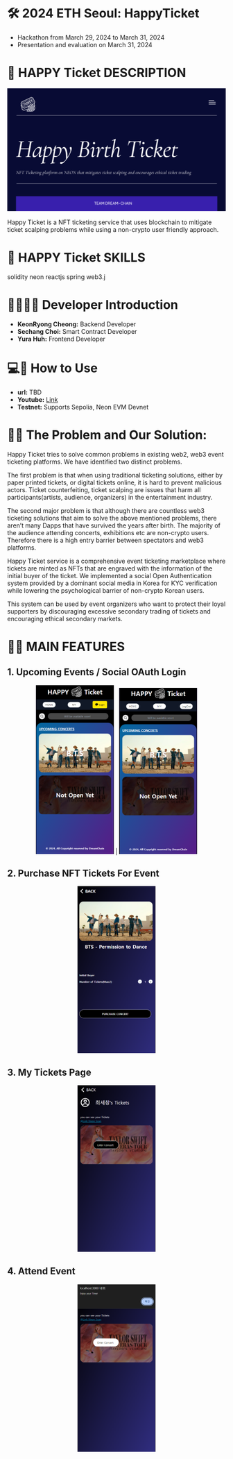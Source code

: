 # 🛠 2024 ETH Seoul: HappyTicket

- Hackathon from March 29, 2024 to March 31, 2024
- Presentation and evaluation on March 31, 2024

# 🎪 HAPPY Ticket DESCRIPTION

<p align="center">
<img width="600" alt="image" src="https://github.com/yurright/happyTicket/blob/main/cover.png">
</p>

Happy Ticket is a NFT ticketing service that uses blockchain to mitigate ticket scalping problems while using a non-crypto user friendly approach.

# 🎪 HAPPY Ticket SKILLS

solidity
neon
reactjs
spring
web3.j

# 👩‍💻👨‍💻 Developer Introduction

- **KeonRyong Cheong:** Backend Developer
- **Sechang Choi:** Smart Contract Developer
- **Yura Huh:** Frontend Developer

# 💻📱 How to Use

- **url:** TBD
- **Youtube:** [Link](https://www.youtube.com/watch?v=Ra2wWcSK-SU)
- **Testnet:** Supports Sepolia, Neon EVM Devnet

# 🔐💎 The Problem and Our Solution:

Happy Ticket tries to solve common problems in existing web2, web3 event ticketing platforms. We have identified two distinct problems.

The first problem is that when using traditional ticketing solutions, either by paper printed tickets, or digital tickets online, it is hard to prevent malicious actors. Ticket counterfeiting, ticket scalping are issues that harm all participants(artists, audience, organizers) in the entertainment industry.

The second major problem is that although there are countless web3 ticketing solutions that aim to solve the above mentioned problems, there aren’t many Dapps that have survived the years after birth. The majority of the audience attending concerts, exhibitions etc are non-crypto users. Therefore there is a high entry barrier between spectators and web3 platforms.

Happy Ticket service is a comprehensive event ticketing marketplace where tickets are minted as NFTs that are engraved with the information of the initial buyer of the ticket. We implemented a social Open Authentication system provided by a dominant social media in Korea for KYC verification while lowering the psychological barrier of non-crypto Korean users.

This system can be used by event organizers who want to protect their loyal supporters by discouraging excessive secondary trading of tickets and encouraging ethical secondary markets.

# 🔐💎 MAIN FEATURES

## 1. Upcoming Events / Social OAuth Login

<p align="center">
<img width="180" alt="image" src="https://github.com/yurright/happyTicket/blob/main/image-1.png"> | 
<img width="180" alt="image" src="https://github.com/yurright/happyTicket/blob/main/image-2.png">
</p>

## 2. Purchase NFT Tickets For Event

<p align="center">
<img width="180" alt="image" src="https://github.com/yurright/happyTicket/blob/main/purchase.png">
</p>

## 3. My Tickets Page

<p align="center">
<img width="180" alt="image" src="https://github.com/yurright/happyTicket/blob/main/my-profile.png">
</p>

## 4. Attend Event

<p align="center">
<img width="180" alt="image" src="https://github.com/yurright/happyTicket/blob/main/attend.png">
</p>
